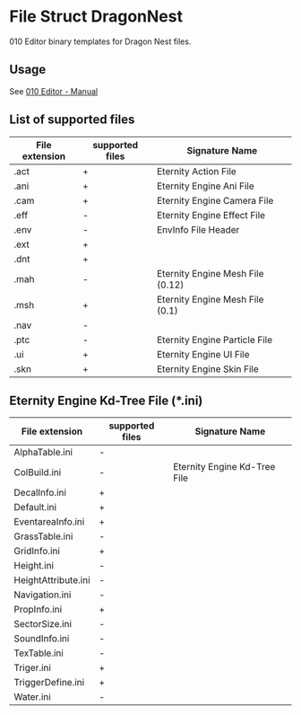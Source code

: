 # File Struct DragonNest 

010 Editor binary templates for Dragon Nest  files.

## Usage
See [010 Editor - Manual](https://www.sweetscape.com/010editor/manual)

## List of supported files

| File extension  | supported files | Signature Name                   |
|-----------------|-----------------|----------------------------------|
|       .act      |        +        | Eternity Action File             |
|       .ani      |        +        | Eternity Engine Ani File         |
|       .cam      |        +        | Eternity Engine Camera File      |
|       .eff      |        -        | Eternity Engine Effect File      |
|       .env      |        -        | EnvInfo File Header              |
|       .ext      |        +        |                                  |
|       .dnt      |        +        |                                  |
|       .mah      |        -        | Eternity Engine Mesh File (0.12) |
|       .msh      |        +        | Eternity Engine Mesh File (0.1)  |
|       .nav      |        -        |                                  |
|       .ptc      |        -        | Eternity Engine Particle File    |
|       .ui       |        +        | Eternity Engine UI File          |
|       .skn      |        +        | Eternity Engine Skin File        |


## Eternity Engine Kd-Tree File (*.ini)

| File extension      | supported files | Signature Name               |
|---------------------|-----------------|------------------------------|
|    AlphaTable.ini   |        -        |                              |
|     ColBuild.ini    |        -        | Eternity Engine Kd-Tree File |
|    DecalInfo.ini    |        +        |                              |
|     Default.ini     |        +        |                              |
|  EventareaInfo.ini  |        +        |                              |
|    GrassTable.ini   |        -        |                              |
|     GridInfo.ini    |        +        |                              |
|      Height.ini     |        -        |                              |
| HeightAttribute.ini |        -        |                              |
|    Navigation.ini   |        -        |                              |
|     PropInfo.ini    |        +        |                              |
|    SectorSize.ini   |        -        |                              |
|    SoundInfo.ini    |        -        |                              |
|     TexTable.ini    |        -        |                              |
|      Triger.ini     |        +        |                              |
|  TriggerDefine.ini  |        +        |                              |
|      Water.ini      |        -        |                              |

